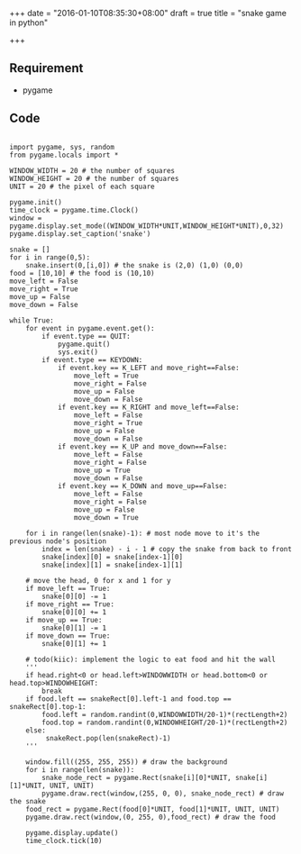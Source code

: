 +++
date = "2016-01-10T08:35:30+08:00"
draft = true
title = "snake game in python"

+++



## Requirement

* pygame

## Code

<pre><code>
import pygame, sys, random
from pygame.locals import *

WINDOW_WIDTH = 20 # the number of squares
WINDOW_HEIGHT = 20 # the number of squares
UNIT = 20 # the pixel of each square

pygame.init()
time_clock = pygame.time.Clock()
window = pygame.display.set_mode((WINDOW_WIDTH*UNIT,WINDOW_HEIGHT*UNIT),0,32)
pygame.display.set_caption('snake')

snake = []
for i in range(0,5):
    snake.insert(0,[i,0]) # the snake is (2,0) (1,0) (0,0)
food = [10,10] # the food is (10,10)
move_left = False
move_right = True
move_up = False
move_down = False

while True:
    for event in pygame.event.get():
        if event.type == QUIT:
            pygame.quit()
            sys.exit()
        if event.type == KEYDOWN:
            if event.key == K_LEFT and move_right==False:
                move_left = True
                move_right = False
                move_up = False
                move_down = False
            if event.key == K_RIGHT and move_left==False:
                move_left = False
                move_right = True
                move_up = False
                move_down = False
            if event.key == K_UP and move_down==False:
                move_left = False
                move_right = False
                move_up = True
                move_down = False
            if event.key == K_DOWN and move_up==False:
                move_left = False
                move_right = False
                move_up = False
                move_down = True

    for i in range(len(snake)-1): # most node move to it's the previous node's position
        index = len(snake) - i - 1 # copy the snake from back to front
        snake[index][0] = snake[index-1][0]
        snake[index][1] = snake[index-1][1]
        
    # move the head, 0 for x and 1 for y 
    if move_left == True:
        snake[0][0] -= 1
    if move_right == True:
        snake[0][0] += 1
    if move_up == True:
        snake[0][1] -= 1
    if move_down == True:
        snake[0][1] += 1
   
    # todo(kiic): implement the logic to eat food and hit the wall
    ''' 
    if head.right<0 or head.left>WINDOWWIDTH or head.bottom<0 or head.top>WINDOWHEIGHT:
        break
    if food.left == snakeRect[0].left-1 and food.top == snakeRect[0].top-1:
        food.left = random.randint(0,WINDOWWIDTH/20-1)*(rectLength+2)
        food.top = random.randint(0,WINDOWHEIGHT/20-1)*(rectLength+2)
    else:
         snakeRect.pop(len(snakeRect)-1)
    '''

    window.fill((255, 255, 255)) # draw the background
    for i in range(len(snake)):
        snake_node_rect = pygame.Rect(snake[i][0]*UNIT, snake[i][1]*UNIT, UNIT, UNIT)
        pygame.draw.rect(window,(255, 0, 0), snake_node_rect) # draw the snake
    food_rect = pygame.Rect(food[0]*UNIT, food[1]*UNIT, UNIT, UNIT)
    pygame.draw.rect(window,(0, 255, 0),food_rect) # draw the food

    pygame.display.update()
    time_clock.tick(10)    
</code></pre>
